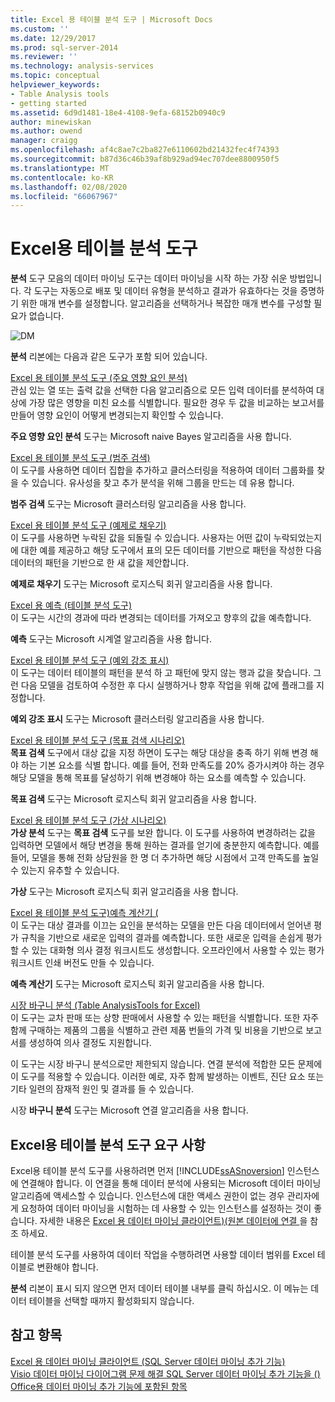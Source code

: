 ```yaml
---
title: Excel 용 테이블 분석 도구 | Microsoft Docs
ms.custom: ''
ms.date: 12/29/2017
ms.prod: sql-server-2014
ms.reviewer: ''
ms.technology: analysis-services
ms.topic: conceptual
helpviewer_keywords:
- Table Analysis tools
- getting started
ms.assetid: 6d9d1481-18e4-4108-9efa-68152b0940c9
author: minewiskan
ms.author: owend
manager: craigg
ms.openlocfilehash: af4c8ae7c2ba827e6110602bd21432fec4f74393
ms.sourcegitcommit: b87d36c46b39af8b929ad94ec707dee8800950f5
ms.translationtype: MT
ms.contentlocale: ko-KR
ms.lasthandoff: 02/08/2020
ms.locfileid: "66067967"
---
```

# <a name="table-analysis-tools-for-excel"></a>Excel용 테이블 분석 도구
  **분석** 도구 모음의 데이터 마이닝 도구는 데이터 마이닝을 시작 하는 가장 쉬운 방법입니다. 각 도구는 자동으로 배포 및 데이터 유형을 분석하고 결과가 유효하다는 것을 증명하기 위한 매개 변수를 설정합니다. 알고리즘을 선택하거나 복잡한 매개 변수를 구성할 필요가 없습니다.  
  
 ![DM](media/dm-tabletoolsanalyze.gif "DM")  
  
 **분석** 리본에는 다음과 같은 도구가 포함 되어 있습니다.  
  
 [Excel 용 테이블 분석 도구 &#40;주요 영향 요인 분석&#41;](analyze-key-influencers-table-analysis-tools-for-excel.md)  
 관심 있는 열 또는 출력 값을 선택한 다음 알고리즘으로 모든 입력 데이터를 분석하여 대상에 가장 많은 영향을 미친 요소를 식별합니다. 필요한 경우 두 값을 비교하는 보고서를 만들어 영향 요인이 어떻게 변경되는지 확인할 수 있습니다.  
  
 **주요 영향 요인 분석** 도구는 Microsoft naive Bayes 알고리즘을 사용 합니다.  
  
 [Excel 용 테이블 분석 도구 &#40;범주 검색&#41;](detect-categories-table-analysis-tools-for-excel.md)  
 이 도구를 사용하면 데이터 집합을 추가하고 클러스터링을 적용하여 데이터 그룹화를 찾을 수 있습니다. 유사성을 찾고 추가 분석을 위해 그룹을 만드는 데 유용 합니다.  
  
 **범주 검색** 도구는 Microsoft 클러스터링 알고리즘을 사용 합니다.  
  
 [Excel 용 테이블 분석 도구 &#40;예제로 채우기&#41;](fill-from-example-table-analysis-tools-for-excel.md)  
 이 도구를 사용하면 누락된 값을 되돌릴 수 있습니다. 사용자는 어떤 값이 누락되었는지에 대한 예를 제공하고 해당 도구에서 표의 모든 데이터를 기반으로 패턴을 작성한 다음 데이터의 패턴을 기반으로 한 새 값을 제안합니다.  
  
 **예제로 채우기** 도구는 Microsoft 로지스틱 회귀 알고리즘을 사용 합니다.  
  
 [Excel 용 예측 &#40;테이블 분석 도구&#41;](forecast-table-analysis-tools-for-excel.md)  
 이 도구는 시간의 경과에 따라 변경되는 데이터를 가져오고 향후의 값을 예측합니다.  
  
 **예측** 도구는 Microsoft 시계열 알고리즘을 사용 합니다.  
  
 [Excel 용 테이블 분석 도구 &#40;예외 강조 표시&#41;](highlight-exceptions-table-analysis-tools-for-excel.md)  
 이 도구는 데이터 테이블의 패턴을 분석 하 고 패턴에 맞지 않는 행과 값을 찾습니다. 그런 다음 모델을 검토하여 수정한 후 다시 실행하거나 향후 작업을 위해 값에 플래그를 지정합니다.  
  
 **예외 강조 표시** 도구는 Microsoft 클러스터링 알고리즘을 사용 합니다.  
  
 [Excel 용 테이블 분석 도구 &#40;목표 검색 시나리오&#41;](goal-seek-scenario-table-analysis-tools-for-excel.md)  
 **목표 검색** 도구에서 대상 값을 지정 하면이 도구는 해당 대상을 충족 하기 위해 변경 해야 하는 기본 요소를 식별 합니다. 예를 들어, 전화 만족도를 20% 증가시켜야 하는 경우 해당 모델을 통해 목표를 달성하기 위해 변경해야 하는 요소를 예측할 수 있습니다.  
  
 **목표 검색** 도구는 Microsoft 로지스틱 회귀 알고리즘을 사용 합니다.  
  
 [Excel 용 테이블 분석 도구 &#40;가상 시나리오&#41;](what-if-scenario-table-analysis-tools-for-excel.md)  
 **가상 분석** 도구는 **목표 검색** 도구를 보완 합니다. 이 도구를 사용하여 변경하려는 값을 입력하면 모델에서 해당 변경을 통해 원하는 결과를 얻기에 충분한지 예측합니다. 예를 들어, 모델을 통해 전화 상담원을 한 명 더 추가하면 해당 시점에서 고객 만족도를 높일 수 있는지 유추할 수 있습니다.  
  
 **가상** 도구는 Microsoft 로지스틱 회귀 알고리즘을 사용 합니다.  
  
 [Excel 용 테이블 분석 도구&#41;예측 계산기 &#40;](prediction-calculator-table-analysis-tools-for-excel.md)  
 이 도구는 대상 결과를 이끄는 요인을 분석하는 모델을 만든 다음 데이터에서 얻어낸 평가 규칙을 기반으로 새로운 입력의 결과를 예측합니다. 또한 새로운 입력을 손쉽게 평가할 수 있는 대화형 의사 결정 워크시트도 생성합니다. 오프라인에서 사용할 수 있는 평가 워크시트 인쇄 버전도 만들 수 있습니다.  
  
 **예측 계산기** 도구는 Microsoft 로지스틱 회귀 알고리즘을 사용 합니다.  
  
 [시장 바구니 분석 &#40;Table AnalysisTools for Excel&#41;](shopping-basket-analysis-table-analysistools-for-excel.md)  
 이 도구는 교차 판매 또는 상향 판매에서 사용할 수 있는 패턴을 식별합니다. 또한 자주 함께 구매하는 제품의 그룹을 식별하고 관련 제품 번들의 가격 및 비용을 기반으로 보고서를 생성하여 의사 결정도 지원합니다.  
  
 이 도구는 시장 바구니 분석으로만 제한되지 않습니다. 연결 분석에 적합한 모든 문제에 이 도구를 적용할 수 있습니다. 이러한 예로, 자주 함께 발생하는 이벤트, 진단 요소 또는 기타 일련의 잠재적 원인 및 결과를 들 수 있습니다.  
  
 시장 **바구니 분석** 도구는 Microsoft 연결 알고리즘을 사용 합니다.  
  
## <a name="requirements-for-the-table-analysis-tools-for-excel"></a>Excel용 테이블 분석 도구 요구 사항  
 Excel용 테이블 분석 도구를 사용하려면 먼저 [!INCLUDE[ssASnoversion](../includes/ssasnoversion-md.md)] 인스턴스에 연결해야 합니다. 이 연결을 통해 데이터 분석에 사용되는 Microsoft 데이터 마이닝 알고리즘에 액세스할 수 있습니다. 인스턴스에 대한 액세스 권한이 없는 경우 관리자에게 요청하여 데이터 마이닝을 시험하는 데 사용할 수 있는 인스턴스를 설정하는 것이 좋습니다. 자세한 내용은 [Excel 용 데이터 마이닝 클라이언트&#41;&#40;원본 데이터에 연결 ](connect-to-source-data-data-mining-client-for-excel.md)을 참조 하세요.  
  
 테이블 분석 도구를 사용하여 데이터 작업을 수행하려면 사용할 데이터 범위를 Excel 테이블로 변환해야 합니다.  
  
 **분석** 리본이 표시 되지 않으면 먼저 데이터 테이블 내부를 클릭 하십시오. 이 메뉴는 데이터 테이블을 선택할 때까지 활성화되지 않습니다.  
  
## <a name="see-also"></a>참고 항목  
 [Excel 용 데이터 마이닝 클라이언트 &#40;SQL Server 데이터 마이닝 추가 기능&#41;](data-mining-client-for-excel-sql-server-data-mining-add-ins.md)   
 [Visio 데이터 마이닝 다이어그램 문제 해결 SQL Server 데이터 마이닝 추가 기능을 &#40;&#41;](troubleshooting-visio-data-mining-diagrams-sql-server-data-mining-add-ins.md)   
 [Office용 데이터 마이닝 추가 기능에 포함된 항목](what-s-included-in-the-data-mining-add-ins-for-office.md)  
  
  
